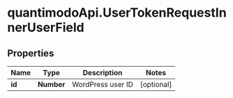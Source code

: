 # quantimodoApi.UserTokenRequestInnerUserField

## Properties
Name | Type | Description | Notes
------------ | ------------- | ------------- | -------------
**id** | **Number** | WordPress user ID | [optional] 


